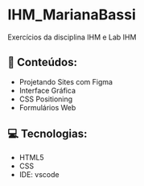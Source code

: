 # IHM_MarianaBassi
Exercícios da disciplina IHM e Lab IHM

## :book: Conteúdos:

  * Projetando Sites com Figma
  * Interface Gráfica
  * CSS Positioning
  * Formulários Web
  
## :computer: Tecnologias:

  * HTML5
  * CSS
  * IDE: vscode
